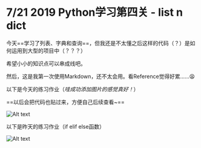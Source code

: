 # 7/21 2019 Python学习第四关 - list n dict

今天==学习了列表、字典和查询==，但我还是不太懂之后这样的代码（？）是如何运用到大型的项目中（？？？）

希望小小的知识点可以串成线吧。

然后，这是我第一次使用Markdown，还不太会用。看Reference觉得好累……😫

以下是今天的练习作业（*哇成功添加图片的感觉真好！*）

==以后会把代码也贴过来，方便自己后续查看~==

![Alt text](/Users/meowdh/Desktop/第四关.png)



以下是昨天的练习作业（if elif else函数）

![Alt text](/Users/meowdh/Desktop/第三关.png)